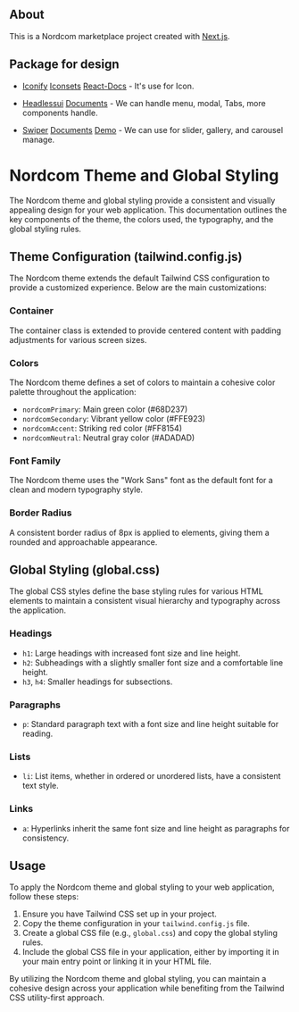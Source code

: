 ## About

This is a Nordcom marketplace project created with [Next.js](https://nextjs.org/).

## Package for design

- [Iconify](https://iconify.design/) [Iconsets](https://icon-sets.iconify.design) [React-Docs](https://github.com/iconify/iconify/tree/main/iconify-icon/react) - It's use for Icon.

- [Headlessui](https://headlessui.com/) [Documents](https://headlessui.com/react/menu) - We can handle menu, modal, Tabs, more components handle.

- [Swiper](https://swiperjs.com/) [Documents](https://swiperjs.com/get-started) [Demo](https://swiperjs.com/demos) - We can use for slider, gallery, and carousel manage.

# Nordcom Theme and Global Styling

The Nordcom theme and global styling provide a consistent and visually appealing design for your web application. This documentation outlines the key components of the theme, the colors used, the typography, and the global styling rules.

## Theme Configuration (tailwind.config.js)

The Nordcom theme extends the default Tailwind CSS configuration to provide a customized experience. Below are the main customizations:

### Container

The container class is extended to provide centered content with padding adjustments for various screen sizes.

### Colors

The Nordcom theme defines a set of colors to maintain a cohesive color palette throughout the application:

- `nordcomPrimary`: Main green color (#68D237)
- `nordcomSecondary`: Vibrant yellow color (#FFE923)
- `nordcomAccent`: Striking red color (#FF8154)
- `nordcomNeutral`: Neutral gray color (#ADADAD)

### Font Family

The Nordcom theme uses the "Work Sans" font as the default font for a clean and modern typography style.

### Border Radius

A consistent border radius of 8px is applied to elements, giving them a rounded and approachable appearance.

## Global Styling (global.css)

The global CSS styles define the base styling rules for various HTML elements to maintain a consistent visual hierarchy and typography across the application.

### Headings

- `h1`: Large headings with increased font size and line height.
- `h2`: Subheadings with a slightly smaller font size and a comfortable line height.
- `h3`, `h4`: Smaller headings for subsections.

### Paragraphs

- `p`: Standard paragraph text with a font size and line height suitable for reading.

### Lists

- `li`: List items, whether in ordered or unordered lists, have a consistent text style.

### Links

- `a`: Hyperlinks inherit the same font size and line height as paragraphs for consistency.

## Usage

To apply the Nordcom theme and global styling to your web application, follow these steps:

1. Ensure you have Tailwind CSS set up in your project.
2. Copy the theme configuration in your `tailwind.config.js` file.
3. Create a global CSS file (e.g., `global.css`) and copy the global styling rules.
4. Include the global CSS file in your application, either by importing it in your main entry point or linking it in your HTML file.

By utilizing the Nordcom theme and global styling, you can maintain a cohesive design across your application while benefiting from the Tailwind CSS utility-first approach.
